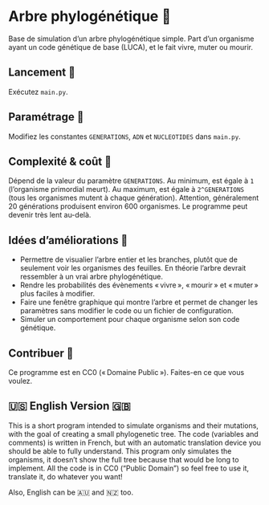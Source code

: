 # Arbre phylogénétique 🌳 #

Base de simulation d’un arbre phylogénétique simple.
Part d’un organisme ayant un code génétique de base (LUCA), et le fait vivre, muter ou mourir.

## Lancement 🧫 ##

Exécutez `main.py`.

## Paramétrage 🧬 ##

Modifiez les constantes `GENERATIONS`, `ADN` et `NUCLEOTIDES` dans `main.py`.

## Complexité & coût 🔬 ##

Dépend de la valeur du paramètre `GENERATIONS`. Au minimum, est égale à `1` (l’organisme primordial meurt). Au maximum, est égale à `2^GENERATIONS` (tous les organismes mutent à chaque génération). Attention, généralement 20 générations produisent environ 600 organismes. Le programme peut devenir très lent au-delà.

## Idées d’améliorations 🧪 ##

 - Permettre de visualier l’arbre entier et les branches, plutôt que de seulement voir les organismes des feuilles. En théorie l’arbre devrait ressembler à un vrai arbre phylogénétique.
- Rendre les probabilités des évènements « vivre », « mourir » et « muter » plus faciles à modifier.
- Faire une fenêtre graphique qui montre l’arbre et permet de changer les paramètres sans modifier le code ou un fichier de configuration.
- Simuler un comportement pour chaque organisme selon son code génétique.

## Contribuer 🧩 ##

Ce programme est en CC0 (« Domaine Public »). Faites-en ce que vous voulez.

## 🇺🇸 English Version 🇬🇧 ##

This is a short program intended to simulate organisms and their mutations, with the goal of creating a small phylogenetic tree.
The code (variables and comments) is written in French, but with an automatic translation device you should be able to fully understand.
This program only simulates the organisms, it doesn’t show the full tree because that would be long to implement. All the code is in CC0 (“Public Domain”) so feel free to use it, translate it, do whatever you want!

Also, English can be 🇦🇺 and 🇳🇿 too.
